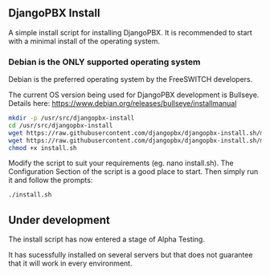DjangoPBX Install
--------------------------------------
A simple install script for installing DjangoPBX. It is recommended to start with a minimal install of the operating system.

### Debian is the ONLY supported operating system
Debian is the preferred operating system by the FreeSWITCH developers. 

The current OS version being used for DjangoPBX development is Bullseye.
Details here: https://www.debian.org/releases/bullseye/installmanual

```sh
mkdir -p /usr/src/djangopbx-install
cd /usr/src/djangopbx-install
wget https://raw.githubusercontent.com/djangopbx/djangopbx-install.sh/master/install.sh
wget https://raw.githubusercontent.com/djangopbx/djangopbx-install.sh/master/requirements.txt
chmod +x install.sh
```
Modify the script to suit your requirements (eg. nano install.sh).
The Configuration Section of the script is a good place to start.
Then simply run it and follow the prompts:
```sh
./install.sh
```
## Under development
The install script has now entered a stage of Alpha Testing.

It has sucessfully installed on several servers but that does not guarantee
that it will work in every environment.
